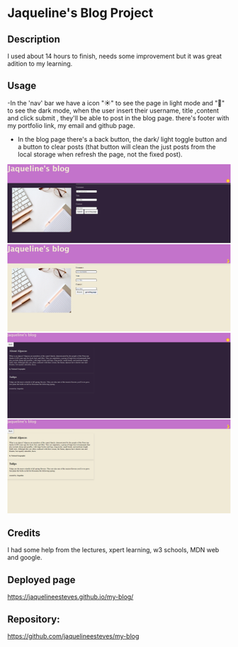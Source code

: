 # Jaqueline's Blog Project


## Description
I used about 14 hours to finish, needs some improvement but it was great adition to my learning.

## Usage
-In the 'nav' bar we have a icon "☀️" to see the page in light mode and "🌛" to see the dark mode, when the user insert their username, title ,content and click submit , they'll be able to post in the blog page.
there's footer with my portfolio link, my email and github page.
- In the blog page there's a back button, the dark/ light toggle button and a button to clear posts (that button will clean the just posts from the local storage when refresh the page, not the fixed post).



![page demo form dark](assets/image/Screenshot1.png)
![page demo form light](assets/image/Screenshot2.png)
![page demo blog dark](assets/image/Screenshot3.png)
![page demo blog light](assets/image/Screenshot4.png)


## Credits

I had some help from the lectures, xpert learning, w3 schools, MDN web and google.



## Deployed page
https://jaquelineesteves.github.io/my-blog/

## Repository:
https://github.com/jaquelineesteves/my-blog
